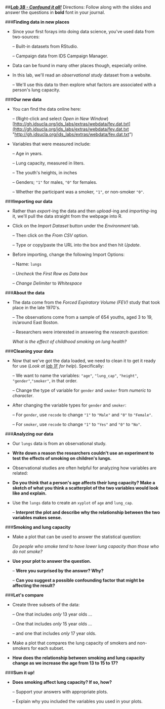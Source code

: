 ##***<u>Lab 3B - Confound it all!</u>***
Directions: Follow along with the slides and answer the questions in **bold** font in your journal.

###**Finding data in new places**
* Since your first forays into doing data science, you've used data from two-sources:

    – Built-in datasets from RStudio.

    – Campaign data from IDS Campaign Manager.
    
* Data can be found in many other places though, especially online.

* In this lab, we'll read an *observational study* dataset from a website.

    – We'll use this data to then explore what factors are associated with a person's lung
    capacity.

###**Our new data**
* You can find the data online here:

    – (Right-click and select *Open in New Window*)<br> 
    [http://gh.idsucla.org/ids_labs/extras/webdata/fev.dat.txt](http://gh.idsucla.org/ids_labs/extras/webdata/fev.dat.txt "http://gh.idsucla.org/ids_labs/extras/webdata/fev.dat.txt")

* Variables that were measured include:

    – Age in years.

    – Lung capacity, measured in liters.

    – The youth's heights, in inches

    – Genders; ```"1"``` for males, ```"0"``` for females.

    – Whether the participant was a smoker, ```"1"```, or non-smoker ```"0"```.

###**Importing our data**
* Rather than *export*-ing the data and then *upload*-ing and *importing*-ing it, we'll pull the data
straight from the webpage into R.

* Click on the *Import Dataset* button under the *Environment* tab.

    – Then click on the *From CSV* option.

    – Type or copy/paste the URL into the box and then hit *Update*.

* Before importing, change the following Import Options:

    – Name: ```lungs```

    – *Uncheck* the *First Row as Data box*

    – *Change Delimiter* to *Whitespace*

###**About the data**
* The data come from the *Forced Expiratory Volume (FEV)* study that took place in the late
1970's.

    – The observations come from a sample of 654 youths, aged 3 to 19, in/around East
    Boston.

    – Researchers were interested in answering the *research question*:

    *What is the effect of childhood smoking on lung health?*

###**Cleaning your data**

* Now that we've got the data loaded, we need to clean it to get it ready for use (*Look at [lab
1F](../unit1/lab1f.md) for help*). Specifically:

    – We want to name the variables: ```"age"```, ```"lung_cap"```, ```"height"```,
    ```"gender"```,```"smoker"```, in that order.

    – Change the type of variable for ```gender``` and ```smoker``` from *numeric* to *character*.

* After changing the variable types for ```gender``` and ```smoker```:

    – For ```gender```, use ```recode``` to change ```"1"``` to ```"Male"``` and ```"0"``` to ```"Female"```.

    – For ```smoker```, use ```recode``` to change ```"1"``` to ```"Yes"``` and ```"0"``` to ```"No"```.

###**Analyzing our data**
* Our ```lungs``` data is from an observational study.

* **Write down a reason the researchers couldn't use an experiment to test the effects of
smoking on children's lungs.**

* Observational studies are often helpful for analyzing how variables are related:

* **Do you think that a person's age affects their lung capacity? Make a sketch of what
you think a scatterplot of the two variables would look like and explain.**

* Use the ```lungs``` data to create an ```xyplot``` of ```age``` and ```lung_cap```.

    – **Interpret the plot and describe why the relationship between the two variables
    makes sense.**

###**Smoking and lung capacity**
* Make a plot that can be used to answer the statistical question:

    *Do people who smoke tend to have lower lung capacity than those who do not smoke?*

* **Use your plot to answer the question.**

    – **Were you surprised by the answer? Why?**

    – **Can you suggest a possible confounding factor that might be affecting the
    result?**

###**Let's compare**
* Create three subsets of the data:

    – One that includes *only* 13 year olds ...

    – One that includes *only* 15 year olds ...

    – and one that includes *only* 17 year olds.

* Make a plot that compares the lung capacity of smokers and non-smokers for each subset.

* **How does the relationship between smoking and lung capacity change as we
increase the age from 13 to 15 to 17?**

###**Sum it up!**
* **Does smoking affect lung capacity? If so, how?**

    – Support your answers with appropriate plots.

    – Explain why you included the variables you used in your plots.